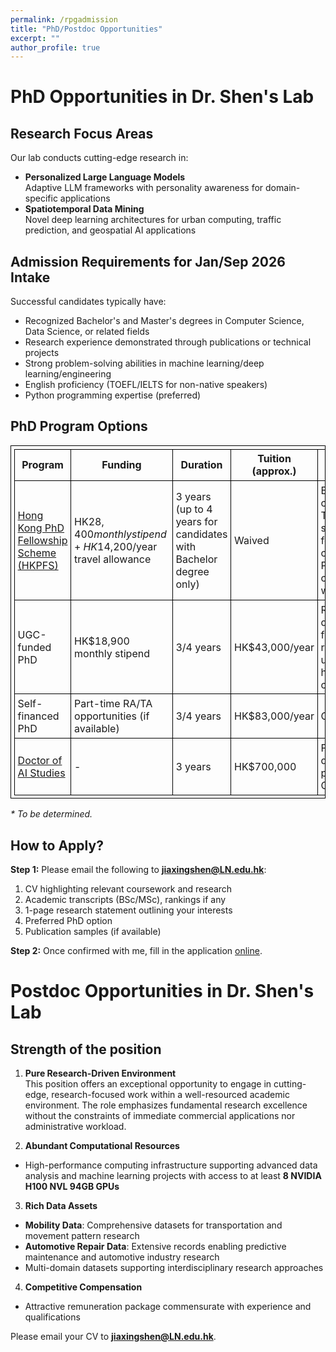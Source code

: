 ```yaml
---
permalink: /rpgadmission
title: "PhD/Postdoc Opportunities"
excerpt: ""
author_profile: true
---
```


<style>
table, th, td {
  border: 1px solid black;
  border-collapse: collapse;
  padding: 0.3em;
}
h2 {
    padding-left: 0;
    text-indent: 0;
}
</style>

# PhD Opportunities in Dr. Shen's Lab

## Research Focus Areas

Our lab conducts cutting-edge research in:

- **Personalized Large Language Models**  
  Adaptive LLM frameworks with personality awareness for domain-specific applications
- **Spatiotemporal Data Mining**  
  Novel deep learning architectures for urban computing, traffic prediction, and geospatial AI applications


## Admission Requirements for Jan/Sep 2026 Intake

Successful candidates typically have:

- Recognized Bachelor's and Master's degrees in Computer Science, Data Science, or related fields 
- Research experience demonstrated through publications or technical projects
- Strong problem-solving abilities in machine learning/deep learning/engineering
- English proficiency (TOEFL/IELTS for non-native speakers)
- Python programming expertise (preferred)


## PhD Program Options

| **Program** | **Funding** | **Duration** | **Tuition (approx.)** | **Notes** | **Deadline** |
|------------|------------|------------|----------------------|----------|------------|
| [Hong Kong PhD Fellowship Scheme (HKPFS)](https://cerg1.ugc.edu.hk/hkpfs/index.html) | HK$28,400 monthly stipend + HK$14,200/year travel allowance | 3 years (up to 4 years for candidates with Bachelor degree only) | Waived | Extremely competitive; Top-tier scholarship for outstanding PhD candidates worldwide | 1 Dec 2026 |
| UGC-funded PhD | HK$18,900 monthly stipend | 3/4 years | HK$43,000/year | Requires degree from recognised universities; highly competitive | Dec 2026* |
| Self-financed PhD | Part-time RA/TA opportunities (if available) | 3/4 years | HK$83,000/year | Competitive | Dec 2026* |
| [Doctor of AI Studies](https://www.ln.edu.hk/sds/dai/dais) | - | 3 years | HK$700,000 | First taught doctoral program in China | 31 June 2026 |

<!-- *\* This is the second round of application for 2025 September intake. Additional rounds may open if vacancies remain available.*  -->
*\* To be determined.* 

## How to Apply?

**Step 1:** Please email the following to **jiaxingshen@LN.edu.hk**:
1. CV highlighting relevant coursework and research
2. Academic transcripts (BSc/MSc), rankings if any
3. 1-page research statement outlining your interests
4. Preferred PhD option 
5. Publication samples (if available)

**Step 2:** Once confirmed with me, fill in the application [online](https://www.ln.edu.hk/rpg/admission/application-for-admission/online-application).



# Postdoc Opportunities in Dr. Shen's Lab

## Strength of the position

1. **Pure Research-Driven Environment**  
This position offers an exceptional opportunity to engage in cutting-edge, research-focused work within a well-resourced academic environment. The role emphasizes fundamental research excellence without the constraints of immediate commercial applications nor administrative workload.

2. **Abundant Computational Resources**
- High-performance computing infrastructure supporting advanced data analysis and machine learning projects with access to at least **8 NVIDIA H100 NVL 94GB GPUs**

3. **Rich Data Assets**
- **Mobility Data**: Comprehensive datasets for transportation and movement pattern research
- **Automotive Repair Data**: Extensive records enabling predictive maintenance and automotive industry research
- Multi-domain datasets supporting interdisciplinary research approaches

4. **Competitive Compensation**
- Attractive remuneration package commensurate with experience and qualifications


Please email your CV to **jiaxingshen@LN.edu.hk**.


